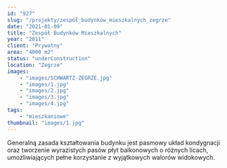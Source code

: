 ```yaml
---
id: "927"
slug: "/projekty/zespół_budynków_mieszkalnych_zegrze"
date: "2021-01-09"
title: "Zespół Budynków Mieszkalnych"
year: "2011"
client: "Prywatny"
area: "4000 m2"
status: "underConstruction"
location: "Zegrze"
images: 
    - "images/SCHWARTZ-ZEGRZE.jpg"
    - "images/1.jpg"
    - "images/2.jpg"
    - "images/3.jpg"
    - "images/4.jpg"    
tags: 
    - "mieszkaniowe"
thumbnail: "images/1.jpg"
---
```

Generalną zasada kształtowania budynku jest pasmowy układ kondygnacji oraz tworzenie wyrazistych pasów płyt balkonowych o&nbsp;różnych licach, umożliwiających pełne korzystanie z&nbsp;wyjątkowych walorów widokowych.

